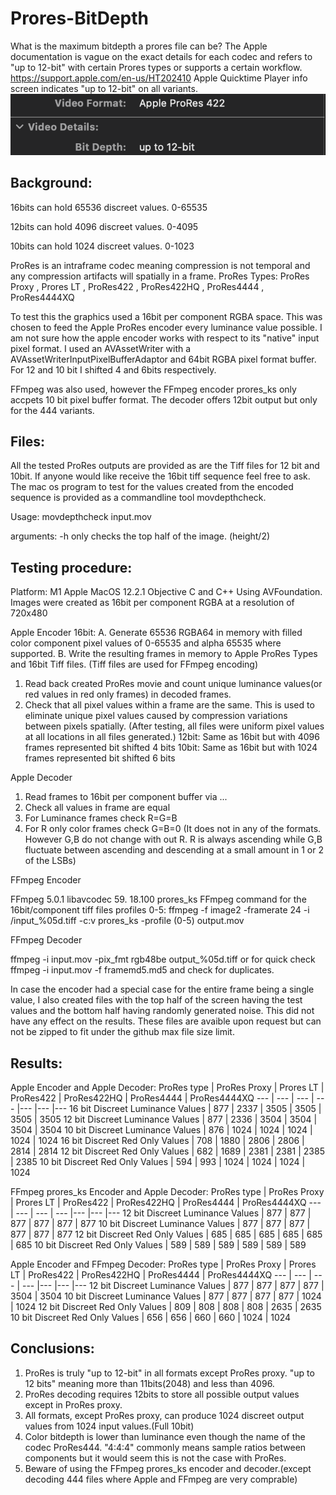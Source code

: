 # Prores-BitDepth

What is the maximum bitdepth a prores file can be? The Apple documentation is vague on the exact details for each codec and refers to "up to 12-bit" with certain Prores types or supports a certain workflow. https://support.apple.com/en-us/HT202410 Apple Quicktime Player info screen indicates "up to 12-bit" on all variants. ![alt text](https://github.com/ColorlabMD/Prores-BitDepth/blob/main/qtplayerinfo.png)


## Background:

16bits can hold 65536 discreet values. 0-65535

12bits can hold 4096 discreet values. 0-4095

10bits can hold 1024 discreet values. 0-1023

ProRes is an intraframe codec meaning compression is not temporal and any compression artifacts will spatially in a frame.
ProRes Types:
 ProRes Proxy , Prores LT , ProRes422 , ProRes422HQ , ProRes4444 , ProRes4444XQ 

To test this the graphics used a 16bit per component RGBA space. This was chosen to feed the Apple ProRes encoder every luminance value possible. I am not sure how the apple encoder works with respect to its "native" input pixel format. I used an AVAssetWriter with a AVAssetWriterInputPixelBufferAdaptor and 64bit RGBA pixel format buffer. For 12 and 10 bit I shifted 4 and 6bits respectively.

FFmpeg was also used, however the FFmpeg encoder prores_ks only accpets 10 bit pixel buffer format. The decoder offers 12bit output but only for the 444 variants.


## Files:
All the tested ProRes outputs are provided as are the Tiff files for 12 bit and 10bit. If anyone would like receive the 16bit tiff sequence feel free to ask. 
The mac os program to test for the values created from the encoded sequence is provided as a commandline tool movdepthcheck.

Usage: movdepthcheck input.mov

arguments: -h only checks the top half of the image. (height/2)


## Testing procedure:

Platform: M1 Apple MacOS 12.2.1 Objective C and C++ Using AVFoundation.
Images were created as 16bit per component RGBA at a resolution of 720x480

Apple Encoder
16bit:
A. Generate 65536 RGBA64 in memory with filled color component pixel values of 0-65535 and alpha 65535 where supported.
B. Write the resulting frames in memory to Apple ProRes Types and 16bit Tiff files. (Tiff files are used for FFmpeg encoding)
1. Read back created ProRes movie and count unique luminance values(or red values in red only frames) in decoded frames.
2. Check that all pixel values within a frame are the same. This is used to eliminate unique pixel values caused by compression variations between pixels spatially. (After testing, all files were uniform pixel values at all locations in all files generated.)
12bit:
Same as 16bit but with 4096 frames represented bit shifted 4 bits
10bit:
Same as 16bit but with 1024 frames represented bit shifted 6 bits

Apple Decoder
1. Read frames to 16bit per component buffer via ...
2. Check all values in frame are equal
3. For Luminance frames check R=G=B
4. For R only color frames check G=B=0 (It does not in any of the formats.  However G,B do not change with out R. R is always ascending while G,B fluctuate between ascending and descending at a small amount in 1 or 2 of the LSBs)

FFmpeg Encoder

FFmpeg 5.0.1  libavcodec 59. 18.100 prores_ks
FFmpeg command for the 16bit/component tiff files profiles 0-5:  ffmpeg -f image2 -framerate 24 -i /input_%05d.tiff -c:v prores_ks -profile (0-5) output.mov

FFmpeg Decoder

ffmpeg -i input.mov -pix_fmt rgb48be output_%05d.tiff or for quick check ffmpeg -i input.mov -f framemd5.md5 and check for duplicates.

In case the encoder had a special case for the entire frame being a single value, I also created files with the top half of the screen having the test values and the bottom half having randomly generated noise. This did not have any effect on the results. These files are avaible upon request but can not be zipped to fit under the github max file size limit.

## Results:

Apple Encoder and Apple Decoder:
ProRes type | ProRes Proxy | Prores LT | ProRes422 | ProRes422HQ | ProRes4444 | ProRes4444XQ 
--- | --- | --- | --- |--- |--- |---
16 bit Discreet Luminance Values | 877 | 2337 | 3505 | 3505 | 3505 | 3505 
12 bit Discreet Luminance Values | 877 | 2336 | 3504 | 3504 | 3504 | 3504 
10 bit Discreet Luminance Values | 876 | 1024 | 1024 | 1024 | 1024 | 1024 
16 bit Discreet Red Only Values | 708 | 1880 | 2806 | 2806 | 2814 | 2814 
12 bit Discreet Red Only Values | 682 | 1689 | 2381 | 2381 | 2385 | 2385 
10 bit Discreet Red Only Values | 594 | 993 | 1024 | 1024 | 1024 | 1024 

FFmpeg prores_ks Encoder and Apple Decoder:
ProRes type | ProRes Proxy | Prores LT | ProRes422 | ProRes422HQ | ProRes4444 | ProRes4444XQ 
--- | --- | --- | --- |--- |--- |---
12 bit Discreet Luminance Values | 877 | 877 | 877 | 877 | 877 | 877 
10 bit Discreet Luminance Values | 877 | 877 | 877 | 877 | 877 | 877 
12 bit Discreet Red Only Values | 685 | 685 | 685 | 685 | 685 | 685 
10 bit Discreet Red Only Values | 589 | 589 | 589 | 589 | 589 | 589 

Apple Encoder and FFmpeg Decoder:
ProRes type | ProRes Proxy | Prores LT | ProRes422 | ProRes422HQ | ProRes4444 | ProRes4444XQ 
--- | --- | --- | --- |--- |--- |---
12 bit Discreet Luminance Values | 877 | 877 | 877 | 877 | 3504 | 3504 
10 bit Discreet Luminance Values | 877 | 877 | 877 | 877 | 1024 | 1024
12 bit Discreet Red Only Values | 809 | 808 | 808 | 808 | 2635 | 2635 
10 bit Discreet Red Only Values | 656 | 656 | 660 | 660 | 1024 | 1024 

## Conclusions:

1. ProRes is truly "up to 12-bit" in all formats except ProRes proxy. "up to 12 bits" meaning more than 11bits(2048) and less than 4096. 
2. ProRes decoding requires 12bits to store all possible output values except in ProRes proxy.
3. All formats, except ProRes proxy, can produce 1024 discreet output values from 1024 input values.(Full 10bit)
4. Color bitdepth is lower than luminance even though the name of the codec ProRes444. "4:4:4" commonly means sample ratios between components but it would seem this is not the case with ProRes.
5. Beware of using the FFmpeg prores_ks encoder and decoder.(except decoding 444 files where Apple and FFmpeg are very comprable) 





